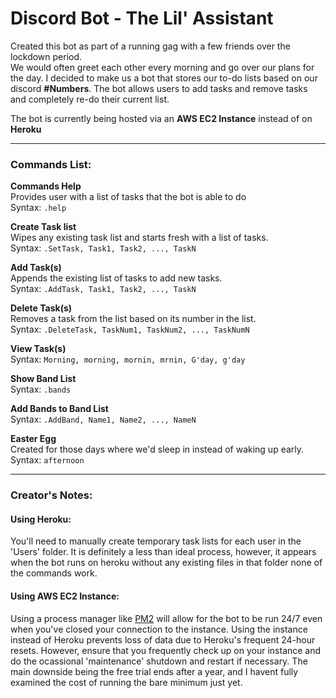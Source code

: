 # Discord Bot - The Lil' Assistant
Created this bot as part of a running gag with a few friends over the lockdown period.  
We would often greet each other every morning and go over our plans for the day. I decided to make us a bot that stores our to-do lists based on our discord **#Numbers**.
The bot allows users to add tasks and remove tasks and completely re-do their current list.

The bot is currently being hosted via an **AWS EC2 Instance** instead of on **Heroku**

------------------------------------

### Commands List:
**Commands Help**  
Provides user with a list of tasks that the bot is able to do  
Syntax: `.help`

**Create Task list**  
Wipes any existing task list and starts fresh with a list of tasks.  
Syntax: `.SetTask, Task1, Task2, ..., TaskN`

**Add Task(s)**  
Appends the existing list of tasks to add new tasks.  
Syntax: `.AddTask, Task1, Task2, ..., TaskN`

**Delete Task(s)**  
Removes a task from the list based on its number in the list.  
Syntax: `.DeleteTask, TaskNum1, TaskNum2, ..., TaskNumN`

**View Task(s)**  
Syntax: `Morning, morning, mornin, mrnin, G'day, g'day`

**Show Band List**  
Syntax: `.bands`

**Add Bands to Band List**  
Syntax: `.AddBand, Name1, Name2, ..., NameN`

**Easter Egg**  
Created for those days where we'd sleep in instead of waking up early.  
Syntax: `afternoon`

-------------------------------

### Creator's Notes:
#### Using Heroku: 
You'll need to manually create temporary task lists for each user in the 'Users' folder. It is definitely a less than ideal process, however, it appears when the bot runs on heroku without any existing files in that folder none of the commands work.

#### Using AWS EC2 Instance:
Using a process manager like [PM2](https://www.npmjs.com/package/pm2) will allow for the bot to be run 24/7 even when you've closed your connection to the instance. Using the instance instead of Heroku prevents loss of data due to Heroku's frequent 24-hour resets. However, ensure that you frequently check up on your instance and do the ocassional 'maintenance' shutdown and restart if necessary. The main downside being the free trial ends after a year, and I havent fully examined the cost of running the bare minimum just yet.
